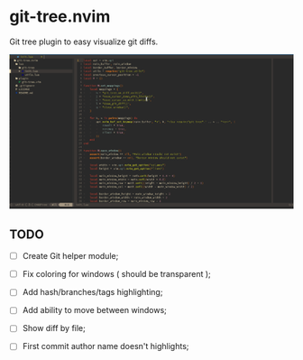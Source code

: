 # git-tree.nvim

Git tree plugin to easy visualize git diffs.

![Demo](images/demo.gif)

## TODO
- [ ] Create Git helper module;
- [ ] Fix coloring for windows ( should be transparent );
- [ ] Add hash/branches/tags highlighting;
- [ ] Add ability to move between windows;
- [ ] Show diff by file;
- [ ] First commit author name doesn't highlights;

